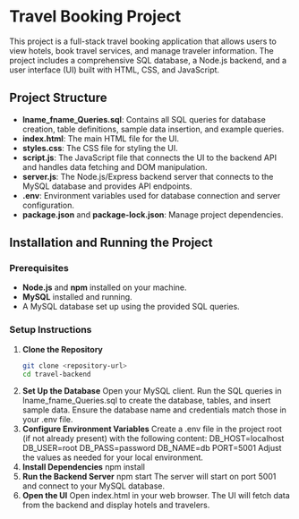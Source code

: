 # Travel Booking Project

This project is a full-stack travel booking application that allows users to view hotels, book travel services, and manage traveler information. The project includes a comprehensive SQL database, a Node.js backend, and a user interface (UI) built with HTML, CSS, and JavaScript.

## Project Structure

- **lname_fname_Queries.sql**: Contains all SQL queries for database creation, table definitions, sample data insertion, and example queries.
- **index.html**: The main HTML file for the UI.
- **styles.css**: The CSS file for styling the UI.
- **script.js**: The JavaScript file that connects the UI to the backend API and handles data fetching and DOM manipulation.
- **server.js**: The Node.js/Express backend server that connects to the MySQL database and provides API endpoints.
- **.env**: Environment variables used for database connection and server configuration.
- **package.json** and **package-lock.json**: Manage project dependencies.

## Installation and Running the Project

### Prerequisites
- **Node.js** and **npm** installed on your machine.
- **MySQL** installed and running.
- A MySQL database set up using the provided SQL queries.

### Setup Instructions

1. **Clone the Repository**
   ```bash
   git clone <repository-url>
   cd travel-backend
2. **Set Up the Database**
    Open your MySQL client.
    Run the SQL queries in lname_fname_Queries.sql to create the database, tables, and insert sample data.
    Ensure the database name and credentials match those in your .env file.
3. **Configure Environment Variables**
    Create a .env file in the project root (if not already present) with the following content:
        DB_HOST=localhost
        DB_USER=root
        DB_PASS=password
        DB_NAME=db
        PORT=5001
    Adjust the values as needed for your local environment.
4. **Install Dependencies**
    npm install
5. **Run the Backend Server**
    npm start
    The server will start on port 5001 and connect to your MySQL database.
6. **Open the UI**
    Open index.html in your web browser.
    The UI will fetch data from the backend and display hotels and travelers.
